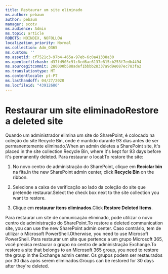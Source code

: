 ```yaml
---
title: Restaurar um site eliminado
ms.author: pebaum
author: pebaum
manager: scotv
ms.audience: Admin
ms.topic: article
ROBOTS: NOINDEX, NOFOLLOW
localization_priority: Normal
ms.collection: Adm_O365
ms.custom: ''
ms.assetid: cf7521c3-97b4-465a-97eb-6c0a41338a30
ms.openlocfilehash: d37fd903c91c8cd6ac6137e815cb253f7edb4494
ms.sourcegitcommit: 286000b588adef1bbbb28337a9d9e087ec783fa2
ms.translationtype: MT
ms.contentlocale: pt-PT
ms.lasthandoff: 04/27/2020
ms.locfileid: "43912686"
---
```

# <a name="restore-a-deleted-site"></a><span data-ttu-id="d759c-102">Restaurar um site eliminado</span><span class="sxs-lookup"><span data-stu-id="d759c-102">Restore a deleted site</span></span>

<span data-ttu-id="d759c-103">Quando um administrador elimina um site do SharePoint, é colocado na coleção do site Recycle Bin, onde é mantido durante 93 dias antes de ser permanentemente eliminado.</span><span class="sxs-lookup"><span data-stu-id="d759c-103">When an admin deletes a SharePoint site, it's placed in the site collection Recycle Bin, where it's kept for 93 days before it's permanently deleted.</span></span> <span data-ttu-id="d759c-104">Para restaurar o local:</span><span class="sxs-lookup"><span data-stu-id="d759c-104">To restore the site:</span></span>
  
1. <span data-ttu-id="d759c-105">No novo centro de administração do SharePoint, clique em **Reciclar bin** na fita.</span><span class="sxs-lookup"><span data-stu-id="d759c-105">In the new SharePoint admin center, click **Recycle Bin** on the ribbon.</span></span> 
    
2. <span data-ttu-id="d759c-106">Selecione a caixa de verificação ao lado da coleção do site que pretende restaurar.</span><span class="sxs-lookup"><span data-stu-id="d759c-106">Select the check box next to the site collection you want to restore.</span></span>
    
3. <span data-ttu-id="d759c-107">Clique em **restaurar itens eliminados**.</span><span class="sxs-lookup"><span data-stu-id="d759c-107">Click **Restore Deleted Items**.</span></span>
    
<span data-ttu-id="d759c-108">Para restaurar um site de comunicação eliminado, pode utilizar o novo centro de administração do SharePoint.</span><span class="sxs-lookup"><span data-stu-id="d759c-108">To restore a deleted communication site, you can use the new SharePoint admin center.</span></span> <span data-ttu-id="d759c-109">Caso contrário, tem de utilizar o Microsoft PowerShell.</span><span class="sxs-lookup"><span data-stu-id="d759c-109">Otherwise, you need to use Microsoft PowerShell.</span></span> <span data-ttu-id="d759c-110">Para restaurar um site que pertence a um grupo Microsoft 365, você precisa restaurar o grupo no centro de administração Exchange.</span><span class="sxs-lookup"><span data-stu-id="d759c-110">To restore a site that belongs to an Microsoft 365 group, you need to restore the group in the Exchange admin center.</span></span> <span data-ttu-id="d759c-111">Os grupos podem ser restaurados por 30 dias após serem eliminados.</span><span class="sxs-lookup"><span data-stu-id="d759c-111">Groups can be restored for 30 days after they're deleted.</span></span>
  


